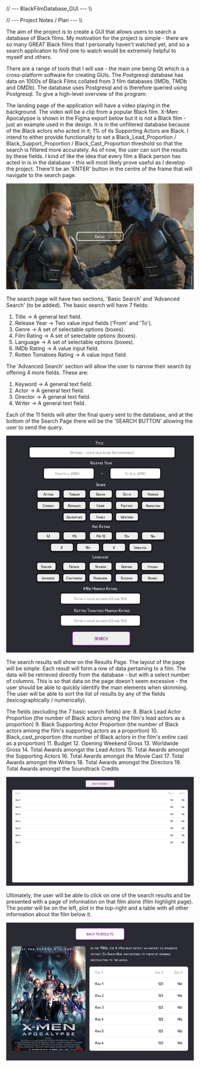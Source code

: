 // --- BlackFilmDatabase_GUI --- \\\

// --- Project Notes / Plan --- \\\

The aim of the project is to create a GUI that allows users to search a database of Black films. My motivation for the 
project is simple - there are so many GREAT Black films that I personally haven't watched yet, and so a search 
application to find one to watch would be extremely helpful to myself and others. 

There are a range of tools that I will use - the main one being Qt which is a cross-platform software for creating GUIs. 
The Postgresql database has data on 1000s of Black Films collated from 3 film databases (IMDb, TMDb and OMDb). The 
database uses Postgresql and is therefore queried using Postgresql. To give a high-level overview of the program: 

The landing page of the application will have a video playing in the background. The video will be a clip from a popular
Black film. X-Men: Apocalypse is shown in the Figma export below but it is not a Black film - just an example used in 
the design. It is in the unfiltered database because of the Black actors who acted in it; 1% of its Supporting Actors 
are Black. I intend to either provide functionality to set a Black_Lead_Proportion / Black_Support_Proportion / 
Black_Cast_Proportion threshold so that the search is filtered more accurately. As of now, the user can sort the results 
by these fields. I kind of like the idea that every film a Black person has acted in is in the database - this will most 
likely prove useful as I develop the project. There'll be an 'ENTER' button in the centre of the frame that will 
navigate to the search page.

<div align="center">
  <img src="https://github.com/Jakisanya/BlackFilmDatabase_GUI/blob/main/Black%20Film%20Database%20Search%20_%20Landing%20Page.png" alt="Figma Prototype Design: Landing Page">
</div>

The search page will have two sections, 'Basic Search' and 'Advanced Search' (to be added). The basic search will have 7 fields:
1. Title -> A general text field. 
2. Release Year -> Two value input fields ('From' and 'To'). 
3. Genre -> A set of selectable options (boxes).
4. Film Rating -> A set of selectable options (boxes).
5. Language -> A set of selectable options (boxes).
6. IMDb Rating -> A value input field.
7. Rotten Tomatoes Rating -> A value input field.

The 'Advanced Search' section will allow the user to narrow their search by offering 4 more fields. These are:
1. Keyword -> A general text field.
2. Actor -> A general text field. 
3. Director -> A general text field. 
4. Writer -> A general text field.

Each of the 11 fields will alter the final query sent to the database, and at the bottom of the Search Page there will 
be the 'SEARCH BUTTON' allowing the user to send the query. 

<div align="center">
  <img src="https://github.com/Jakisanya/BlackFilmDatabase_GUI/blob/main/Black%20Film%20Database%20Search%20_%20Search%20Page.png" alt="Figma Prototype Design: Search Page">
</div>

The search results will show on the Results Page. The layout of the page will be simple. Each result will form a row of 
data pertaining to a film. The data will be retrieved directly from the database - but with a select number of columns. 
This is so that data on the page doesn't seem excessive - the user should be able to quickly identify the 
main elements when skimming. The user will be able to sort the list of results by any of the fields (lexicographically 
/ numerically). 

The fields (excluding the 7 basic search fields) are:
8. Black Lead Actor Proportion (the number of Black actors among the film's lead actors as a proportion)
9. Black Supporting Actor Proportion (the number of Black actors among the film's supporting actors as a proportion)
10. Black_cast_proportion (the number of Black actors in the film's entire cast as a proportion)
11. Budget 
12. Opening Weekend Gross 
13. Worldwide Gross 
14. Total Awards amongst the Lead Actors 
15. Total Awards amongst the Supporting Actors 
16. Total Awards amongst the Movie Cast 
17. Total Awards amongst the Writers 
18. Total Awards amongst the Directors 
19. Total Awards amongst the Soundtrack Credits 

<div align="center">
  <img src="https://github.com/Jakisanya/BlackFilmDatabase_GUI/blob/main/Black%20Film%20Database%20Search%20_%20Results%20Page.png" alt="Figma Prototype Design: Results Page">
</div>

Ultimately, the user will be able to click on one of the search results and be presented with a page of information on 
that film alone (film highlight page). The poster will be on the left, plot in the top-right and a table with all other 
information about the film below it.

<div align="center">
  <img src="https://github.com/Jakisanya/BlackFilmDatabase_GUI/blob/main/Black%20Film%20Database%20Search%20_%20Film%20Highlight%20Page.png" alt="Figma Prototype Design: Film Highlight Page">
</div>
